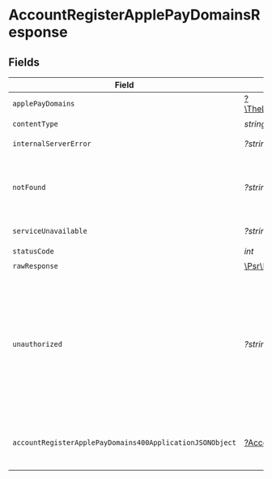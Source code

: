 # AccountRegisterApplePayDomainsResponse


## Fields

| Field                                                                                                                                                                                                | Type                                                                                                                                                                                                 | Required                                                                                                                                                                                             | Description                                                                                                                                                                                          |
| ---------------------------------------------------------------------------------------------------------------------------------------------------------------------------------------------------- | ---------------------------------------------------------------------------------------------------------------------------------------------------------------------------------------------------- | ---------------------------------------------------------------------------------------------------------------------------------------------------------------------------------------------------- | ---------------------------------------------------------------------------------------------------------------------------------------------------------------------------------------------------- |
| `applePayDomains`                                                                                                                                                                                    | [?\TheLogicStudio\ExactPayments\Models\Shared\ApplePayDomains](../../models/shared/ApplePayDomains.md)                                                                                               | :heavy_minus_sign:                                                                                                                                                                                   | **Created**                                                                                                                                                                                          |
| `contentType`                                                                                                                                                                                        | *string*                                                                                                                                                                                             | :heavy_check_mark:                                                                                                                                                                                   | N/A                                                                                                                                                                                                  |
| `internalServerError`                                                                                                                                                                                | *?string*                                                                                                                                                                                            | :heavy_minus_sign:                                                                                                                                                                                   | **Internal Server Error**<br/>                                                                                                                                                                       |
| `notFound`                                                                                                                                                                                           | *?string*                                                                                                                                                                                            | :heavy_minus_sign:                                                                                                                                                                                   | **Not Found**\<br/>\<br/>When you'll get `404 Not Found` response:<br/>- The Account doesn't exist.<br/>                                                                                             |
| `serviceUnavailable`                                                                                                                                                                                 | *?string*                                                                                                                                                                                            | :heavy_minus_sign:                                                                                                                                                                                   | **Service Unavailable**<br/>                                                                                                                                                                         |
| `statusCode`                                                                                                                                                                                         | *int*                                                                                                                                                                                                | :heavy_check_mark:                                                                                                                                                                                   | N/A                                                                                                                                                                                                  |
| `rawResponse`                                                                                                                                                                                        | [\Psr\Http\Message\ResponseInterface](https://www.php-fig.org/psr/psr-7/#33-psrhttpmessageresponseinterface)                                                                                         | :heavy_minus_sign:                                                                                                                                                                                   | N/A                                                                                                                                                                                                  |
| `unauthorized`                                                                                                                                                                                       | *?string*                                                                                                                                                                                            | :heavy_minus_sign:                                                                                                                                                                                   | **Unauthorized**\<br/>\<br/>When you'll get `401 Unauthorized` response:<br/>- The User or Application Token is invalid.<br/>- The User or Application Token doesn't have permission to register Apple Pay domains.<br/> |
| `accountRegisterApplePayDomains400ApplicationJSONObject`                                                                                                                                             | [?AccountRegisterApplePayDomains400ApplicationJSON](../../models/operations/AccountRegisterApplePayDomains400ApplicationJSON.md)                                                                     | :heavy_minus_sign:                                                                                                                                                                                   | **Bad Request**\<br/>\<br/>The request body contains a malformed request or is incomplete.<br/>                                                                                                      |